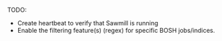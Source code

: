  TODO:
 - Create heartbeat to verify that Sawmill is running
 - Enable the filtering feature(s) (regex) for specific BOSH jobs/indices.
